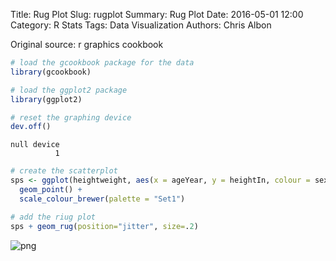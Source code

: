 Title: Rug Plot
Slug: rugplot
Summary: Rug Plot
Date: 2016-05-01 12:00
Category: R Stats
Tags: Data Visualization
Authors: Chris Albon


Original source: r graphics cookbook


```R
# load the gcookbook package for the data
library(gcookbook)

# load the ggplot2 package
library(ggplot2)

# reset the graphing device
dev.off()
```




    null device
              1




```R
# create the scatterplot
sps <- ggplot(heightweight, aes(x = ageYear, y = heightIn, colour = sex)) +
  geom_point() +
  scale_colour_brewer(palette = "Set1")
```


```R
# add the riug plot
sps + geom_rug(position="jitter", size=.2)
```









![png]({filename}/images/rugplot_files/rugplot_3_1.png)
